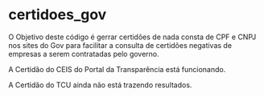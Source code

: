 # certidoes_gov

O Objetivo deste código é gerrar certidões de nada consta de CPF e CNPJ nos sites do Gov para
facilitar a consulta de certidões negativas de empresas a serem contratadas pelo governo.


A Certidão do CEIS do Portal da Transparência está funcionando.

A Certidão do TCU ainda não está trazendo resultados.


